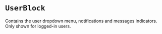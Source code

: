 # `UserBlock`

Contains the user dropdown menu, notifications and messages indicators. Only shown for logged-in users.
